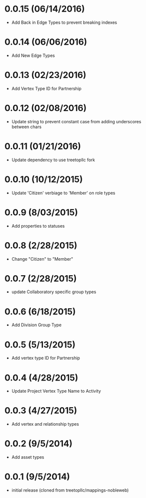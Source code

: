 # 0.0.15 (06/14/2016)
 * Add Back in Edge Types to prevent breaking indexes

# 0.0.14 (06/06/2016)
 * Add New Edge Types

# 0.0.13 (02/23/2016)
 * Add Vertex Type ID for Partnership

# 0.0.12 (02/08/2016)
 * Update string to prevent constant case from adding underscores between chars

# 0.0.11 (01/21/2016)
 * Update dependency to use treetopllc fork

# 0.0.10 (10/12/2015)
 * Update 'Citizen' verbiage to 'Member' on role types

# 0.0.9 (8/03/2015)
 * Add properties to statuses

# 0.0.8 (2/28/2015)
 * Change "Citizen" to "Member"

# 0.0.7 (2/28/2015)
 * update Collaboratory specific group types

# 0.0.6 (6/18/2015)
 * Add Division Group Type

# 0.0.5 (5/13/2015)
 * Add vertex type ID for Partnership

# 0.0.4 (4/28/2015)
 * Update Project Vertex Type Name to Activity

# 0.0.3 (4/27/2015)
 * Add vertex and relationship types

# 0.0.2 (9/5/2014)
 * Add asset types

# 0.0.1 (9/5/2014)
 * initial release (cloned from treetopllc/mappings-nobleweb)
